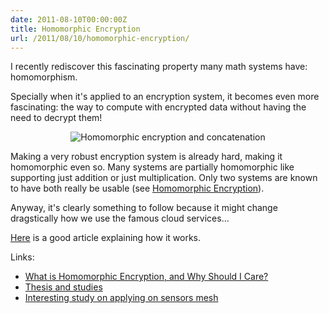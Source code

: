 ```yaml
---
date: 2011-08-10T00:00:00Z
title: Homomorphic Encryption
url: /2011/08/10/homomorphic-encryption/
---
```


I recently rediscover this fascinating property many math systems have: homomorphism.

Specially when it's applied to an encryption system, it becomes even more fascinating: the way to compute with encrypted data without having the need to decrypt them!

<p style="text-align: center;">
<img src="/img/homomorphic-encryption//homomorphic_enc.png" alt="Homomorphic encryption and concatenation"/>
</p>

Making a very robust encryption system is already hard, making it homomorphic even so. Many systems are partially homomorphic like supporting just addition or just multiplication. Only two systems are known to have both really be usable (see [Homomorphic Encryption](http://en.wikipedia.org/wiki/Homomorphic_encryption)).

Anyway, it's clearly something to follow because it might change dragstically how we use the famous cloud services...

[Here](http://www.technologyreview.com/computing/37197/) is a good article explaining how it works.

Links:

 - [What is Homomorphic Encryption, and Why Should I Care?](http://blogs.teamb.com/craigstuntz/2010/03/18/38566/)
 - [Thesis and studies](http://scholar.google.com/scholar?q=fully+homomorphic+cryptosystems&hl=en&as_sdt=0&as_vis=1&oi=scholart)
 - [Interesting study on applying on sensors mesh](http://disi.unitn.it/~riggio/lib/exe/fetch.php?media=publications:sasn2009.pdf)